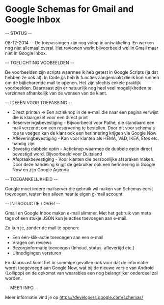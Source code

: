 Google Schemas for Gmail and Google Inbox
=========================================

-- STATUS --

08-12-2014 --
De toepassingen zijn nog volop in ontwikkeling. En werken nog niet allemaal overal.
Het reviewen werkt bijvoorbeeld wel in Gmail maar niet in Google Inbox.


-- TOELICHTING VOOBEELDEN --

De voorbeelden zijn scripts waarmee ik heb getest in Google Scripts (ja dat hebben ze ook al).
In Code.gs heb ik functies aangemaakt die ik kon runnen om de bijbehorende mail te openen. 
Het zijn slechts enkele praktijk voorbeelden. Daarnaast zijn er natuurlijk nog heel veel mogelijkheden te verzinnen afhankelijk van de wensen van de klant.


-- IDEEËN VOOR TOEPASSING --

- Direct printen -> Een actieknop in de e-mail die naar een pagina verwijst die is klaargezet voor een direct print
- Reserveringsbevestiging - Bijvoorbeeld voor Pathé, die standaard een mail verzendt om een reservering te bestellen. Door dit voor schema's toe te voegen kan de klant ook een herinnering krijgen via Google Now 
- Afleveringbevestiging - Kan voor klanten als HEMA, V&D, IKEA, Etos etc. handig zijn
- Bevestig dubbele optin - Actieknop waarmee de dubbele optin direct bevestigd word. Bijvoorbeeld voor Duitsland
- Afspraakbevestiging - Voor klanten die persoonlijke afspraken maken. Door deze handeling krijgt de gebruiker ook een herinnering in Google Now en zijn Google Agenda 

-- TOEGANKELIJKHEID --

Google moet iedere mailserver die gebruik wil maken van Schemas eerst toevoegen, testen kan alleen naar je eigen g-mail account

-- INTRODUCTIE / OVER --

Gmail en Google Inbox maken e-mail slimmer. 
Met het gebruik van meta tags of een stukje JSON kun je acties toevoegen aan e-mail.

Zo kun je, zonder de mail te openen:
- Een één-klik-actie toevoegen aan een e-mail
- Vragen om reviews
- Bezorginformatie toevoegen (Inhoud, status, aflevertijd etc.)
- Uitnodigingen versturen

En daarnaast komt het in sommige gevallen ook voor dat de informatie wordt toegevoegd aan Google Now, 
wat bij de nieuwe versie van Android (Lollipop) en de opkomst van wearables een nog belangrijker onderdeel zal worden.

-- MEER INFO --

Meer informatie vind je op https://developers.google.com/schemas/
